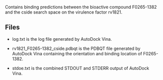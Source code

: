 Contains binding predictions between the bioactive compound F0265-1382 and the cside search space on the virulence factor rv1821.

## Files

- log.txt is the log file generated by AutoDock Vina.

- rv1821_F0265-1382_cside.pdbqt is the PDBQT file generated by AutoDock Vina containing the orientation and binding location of F0265-1382.

- stdoe.txt is the combined STDOUT and STDERR output of AutoDock Vina.

